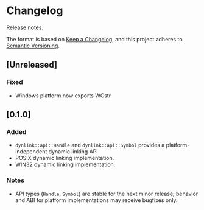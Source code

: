 # Changelog

Release notes.

The format is based on [Keep a Changelog](https://keepachangelog.com/en/1.0.0/),
and this project adheres to [Semantic Versioning](https://semver.org/spec/v2.0.0.html).

## [Unreleased]
### Fixed
- Windows platform now exports WCstr

## [0.1.0]
### Added
- `dynlink::api::Handle` and `dynlink::api::Symbol` provides a platform-independent dynamic linking API
- POSIX dynamic linking implementation.
- WIN32 dynamic linking implementation.

### Notes
- API types (`Handle`, `Symbol`) are stable for the next minor release;
behavior and ABI for platform implementations may receive bugfixes only.
